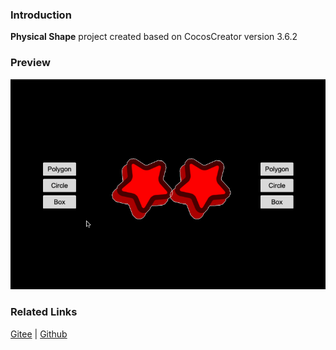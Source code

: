 ### Introduction
**Physical Shape** project created based on CocosCreator version 3.6.2

### Preview
![image](../../../gif/202211/2022112303.gif)

### Related Links
[Gitee](https://gitee.com/mirrors_cocos-creator/cocos-example-physics/tree/v3.x/2d/common/assets/cases) | [Github](https://github.com/cocos/cocos-example-physics/tree/v3.x/2d/common/assets/cases)